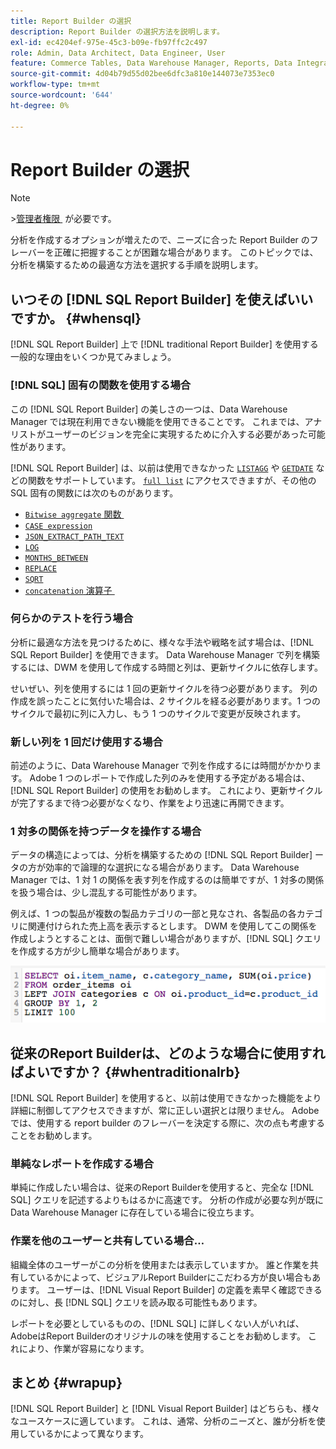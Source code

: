 ```yaml
---
title: Report Builder の選択
description: Report Builder の選択方法を説明します。
exl-id: ec4204ef-975e-45c3-b09e-fb97ffc2c497
role: Admin, Data Architect, Data Engineer, User
feature: Commerce Tables, Data Warehouse Manager, Reports, Data Integration
source-git-commit: 4d04b79d55d02bee6dfc3a810e144073e7353ec0
workflow-type: tm+mt
source-wordcount: '644'
ht-degree: 0%

---
```


# Report Builder の選択

>[!NOTE]
>&#x200B;>[&#x200B; 管理者権限 &#x200B;](../../administrator/user-management/user-management.md) が必要です。

分析を作成するオプションが増えたので、ニーズに合った Report Builder のフレーバーを正確に把握することが困難な場合があります。 このトピックでは、分析を構築するための最適な方法を選択する手順を説明します。

## いつその [!DNL SQL Report Builder] を使えばいいですか。 {#whensql}

[!DNL SQL Report Builder] 上で [!DNL traditional Report Builder] を使用する一般的な理由をいくつか見てみましょう。

### [!DNL SQL] 固有の関数を使用する場合

この [!DNL SQL Report Builder] の美しさの一つは、Data Warehouse Manager では現在利用できない機能を使用できることです。 これまでは、アナリストがユーザーのビジョンを完全に実現するために介入する必要があった可能性があります。

[!DNL SQL Report Builder] は、以前は使用できなかった [`LISTAGG`](https://docs.aws.amazon.com/redshift/latest/dg/r_LISTAGG.html) や [`GETDATE`](https://docs.aws.amazon.com/redshift/latest/dg/r_GETDATE.html) などの関数をサポートしています。 [`full list`](https://docs.aws.amazon.com/redshift/latest/dg/c_SQL_functions.html) にアクセスできますが、その他の SQL 固有の関数には次のものがあります。

* [`Bitwise aggregate` 関数 &#x200B;](https://docs.aws.amazon.com/redshift/latest/dg/c_bitwise_aggregate_functions.html)
* [`CASE expression`](https://docs.aws.amazon.com/redshift/latest/dg/r_CASE_function.html)
* [`JSON_EXTRACT_PATH_TEXT`](https://docs.aws.amazon.com/redshift/latest/dg/JSON_EXTRACT_PATH_TEXT.html)
* [`LOG`](https://docs.aws.amazon.com/redshift/latest/dg/r_LOG.html)
* [`MONTHS_BETWEEN`](https://docs.aws.amazon.com/redshift/latest/dg/r_MONTHS_BETWEEN_function.html)
* [`REPLACE`](https://docs.aws.amazon.com/redshift/latest/dg/r_REPLACE.html)
* [`SQRT`](https://docs.aws.amazon.com/redshift/latest/dg/r_SQRT.html)
* [`concatenation` 演算子 &#x200B;](https://docs.aws.amazon.com/redshift/latest/dg/r_concat_op.html)

### 何らかのテストを行う場合

分析に最適な方法を見つけるために、様々な手法や戦略を試す場合は、[!DNL SQL Report Builder] を使用できます。 Data Warehouse Manager で列を構築するには、DWM を使用して作成する時間と列は、更新サイクルに依存します。

せいぜい、列を使用するには 1 回の更新サイクルを待つ必要があります。 列の作成を誤ったことに気付いた場合は、*2* サイクルを経る必要があります。1 つのサイクルで最初に列に入力し、もう 1 つのサイクルで変更が反映されます。

### 新しい列を 1 回だけ使用する場合

前述のように、Data Warehouse Manager で列を作成するには時間がかかります。 Adobe 1 つのレポートで作成した列のみを使用する予定がある場合は、[!DNL SQL Report Builder] の使用をお勧めします。 これにより、更新サイクルが完了するまで待つ必要がなくなり、作業をより迅速に再開できます。

### 1 対多の関係を持つデータを操作する場合

データの構造によっては、分析を構築するための [!DNL SQL Report Builder] ータの方が効率的で論理的な選択になる場合があります。 Data Warehouse Manager では、1 対 1 の関係を表す列を作成するのは簡単ですが、1 対多の関係を扱う場合は、少し混乱する可能性があります。

例えば、1 つの製品が複数の製品カテゴリの一部と見なされ、各製品の各カテゴリに関連付けられた売上高を表示するとします。 DWM を使用してこの関係を作成しようとすることは、面倒で難しい場合がありますが、[!DNL SQL] クエリを作成する方が少し簡単な場合があります。

![1 対多の関係を持つ製品カテゴリ別の売上高を示す SQL クエリ &#x200B;](../../assets/When_should_I_use_the_RB_2.png)

## 従来のReport Builderは、どのような場合に使用すればよいですか？ {#whentraditionalrb}

[!DNL SQL Report Builder] を使用すると、以前は使用できなかった機能をより詳細に制御してアクセスできますが、常に正しい選択とは限りません。 Adobeでは、使用する report builder のフレーバーを決定する際に、次の点も考慮することをお勧めします。

### 単純なレポートを作成する場合

単純に作成したい場合は、従来のReport Builderを使用すると、完全な [!DNL SQL] クエリを記述するよりもはるかに高速です。 分析の作成が必要な列が既にData Warehouse Manager に存在している場合に役立ちます。

### 作業を他のユーザーと共有している場合…

組織全体のユーザーがこの分析を使用または表示していますか。 誰と作業を共有しているかによって、ビジュアルReport Builderにこだわる方が良い場合もあります。 ユーザーは、[!DNL Visual Report Builder] の定義を素早く確認できるのに対し、長 [!DNL SQL] クエリを読み取る可能性もあります。

レポートを必要としているものの、[!DNL SQL] に詳しくない人がいれば、AdobeはReport Builderのオリジナルの味を使用することをお勧めします。 これにより、作業が容易になります。

## まとめ {#wrapup}

[!DNL SQL Report Builder] と [!DNL Visual Report Builder] はどちらも、様々なユースケースに適しています。 これは、通常、分析のニーズと、誰が分析を使用しているかによって異なります。
